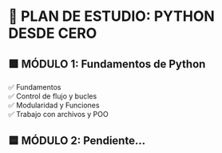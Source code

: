 # 🧭 PLAN DE ESTUDIO: PYTHON DESDE CERO

## 🟩 MÓDULO 1: Fundamentos de Python
✅ Fundamentos  
✅ Control de flujo y bucles  
✅ Modularidad y Funciones  
✅ Trabajo con archivos y POO  

## 🟦 MÓDULO 2: Pendiente...
